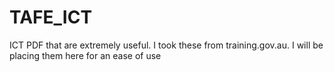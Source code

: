 # TAFE_ICT
 ICT PDF that are extremely useful. I took these from training.gov.au. I will be placing them here for an ease of use
